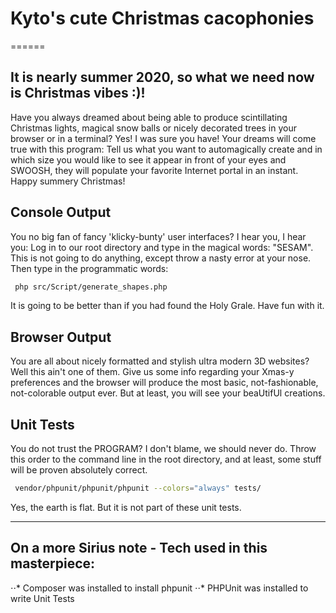 # Kyto's cute Christmas cacophonies
======

## It is nearly summer 2020, so what we need now is Christmas vibes :)!

Have you always dreamed about being able to produce scintillating Christmas lights,
magical snow balls or nicely decorated trees in your browser or in a terminal?
Yes! I was sure you have! Your dreams will come true with this program:
Tell us what you want to automagically create and in which size you would like to see it appear in front of your eyes
and SWOOSH, they will populate your favorite Internet portal in an instant.
Happy summery Christmas!

## Console Output
You no big fan of fancy 'klicky-bunty' user interfaces? I hear you, I hear you: 
Log in to our root directory and type in the magical words: "SESAM". 
This is not going to do anything, except throw a nasty error at your nose.
Then type in the programmatic words:
```bash
 php src/Script/generate_shapes.php
```
It is going to be better than if you had found the Holy Grale. Have fun with it.

## Browser Output
You are all about nicely formatted and stylish ultra modern 3D websites?
Well this ain't one of them. Give us some info regarding your Xmas-y preferences
and the browser will produce the most basic, not-fashionable, not-colorable output ever.
But at least, you will see your beaUtifUl creations.

## Unit Tests
You do not trust the PROGRAM? I don't blame, we should never do.
Throw this order to the command line in the root directory, and at least, some stuff will be proven absolutely correct.

```bash
 vendor/phpunit/phpunit/phpunit --colors="always" tests/
```
Yes, the earth is flat. But it is not part of these unit tests.

---

## On a more Sirius note - Tech used in this masterpiece:
⋅⋅* Composer was installed to install phpunit
⋅⋅* PHPUnit was installed to write Unit Tests